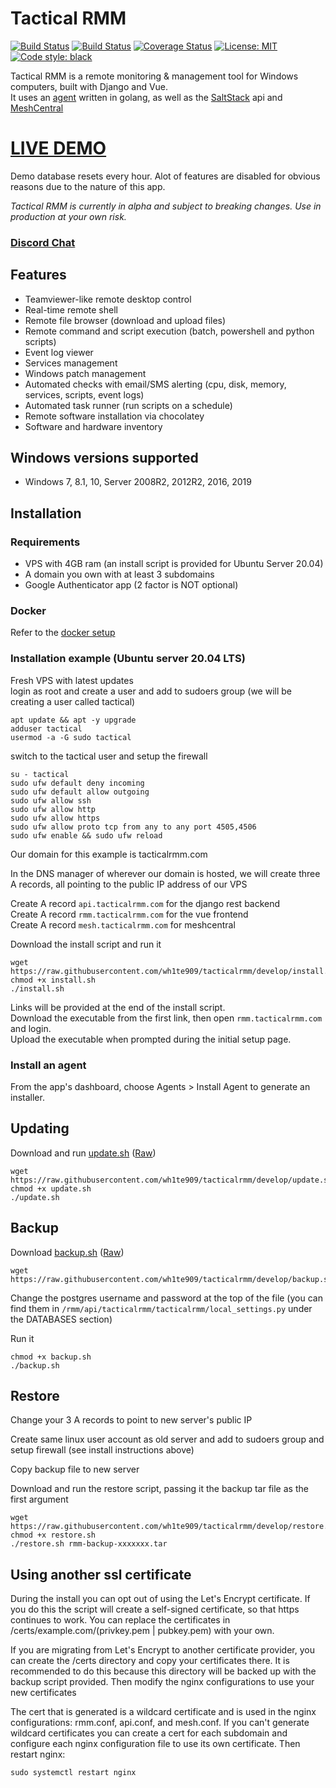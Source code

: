 # Tactical RMM

[![Build Status](https://travis-ci.com/wh1te909/tacticalrmm.svg?branch=develop)](https://travis-ci.com/wh1te909/tacticalrmm)
[![Build Status](https://dev.azure.com/dcparsi/Tactical%20RMM/_apis/build/status/wh1te909.tacticalrmm?branchName=develop)](https://dev.azure.com/dcparsi/Tactical%20RMM/_build/latest?definitionId=4&branchName=develop)
[![Coverage Status](https://coveralls.io/repos/github/wh1te909/tacticalrmm/badge.png?branch=develop&kill_cache=1)](https://coveralls.io/github/wh1te909/tacticalrmm?branch=develop)
[![License: MIT](https://img.shields.io/badge/License-MIT-blue.svg)](https://opensource.org/licenses/MIT)
[![Code style: black](https://img.shields.io/badge/code%20style-black-000000.svg)](https://github.com/python/black)

Tactical RMM is a remote monitoring & management tool for Windows computers, built with Django and Vue.\
It uses an [agent](https://github.com/wh1te909/rmmagent) written in golang, as well as the [SaltStack](https://github.com/saltstack/salt) api and [MeshCentral](https://github.com/Ylianst/MeshCentral)

# [LIVE DEMO](https://rmm.xlawgaming.com/)
Demo database resets every hour. Alot of features are disabled for obvious reasons due to the nature of this app.

*Tactical RMM is currently in alpha and subject to breaking changes. Use in production at your own risk.*

### [Discord Chat](https://discord.gg/upGTkWp)

## Features

- Teamviewer-like remote desktop control
- Real-time remote shell
- Remote file browser (download and upload files)
- Remote command and script execution (batch, powershell and python scripts)
- Event log viewer
- Services management
- Windows patch management
- Automated checks with email/SMS alerting (cpu, disk, memory, services, scripts, event logs)
- Automated task runner (run scripts on a schedule)
- Remote software installation via chocolatey
- Software and hardware inventory

## Windows versions supported

- Windows 7, 8.1, 10, Server 2008R2, 2012R2, 2016, 2019

## Installation

### Requirements
- VPS with 4GB ram (an install script is provided for Ubuntu Server 20.04)
- A domain you own with at least 3 subdomains
- Google Authenticator app (2 factor is NOT optional)

### Docker
Refer to the [docker setup](docker/readme.md)


### Installation example (Ubuntu server 20.04 LTS)

Fresh VPS with latest updates\
login as root and create a user and add to sudoers group (we will be creating a user called tactical)
```
apt update && apt -y upgrade
adduser tactical
usermod -a -G sudo tactical
```

switch to the tactical user and setup the firewall
```
su - tactical
sudo ufw default deny incoming
sudo ufw default allow outgoing
sudo ufw allow ssh
sudo ufw allow http
sudo ufw allow https
sudo ufw allow proto tcp from any to any port 4505,4506
sudo ufw enable && sudo ufw reload
```

Our domain for this example is tacticalrmm.com

In the DNS manager of wherever our domain is hosted, we will create three A records, all pointing to the public IP address of our VPS

Create A record ```api.tacticalrmm.com``` for the django rest backend\
Create A record ```rmm.tacticalrmm.com``` for the vue frontend\
Create A record ```mesh.tacticalrmm.com``` for meshcentral

Download the install script and run it

```
wget https://raw.githubusercontent.com/wh1te909/tacticalrmm/develop/install.sh
chmod +x install.sh
./install.sh
```

 Links will be provided at the end of the install script.\
 Download the executable from the first link, then open ```rmm.tacticalrmm.com``` and login.\
 Upload the executable when prompted during the initial setup page.


### Install an agent
From the app's dashboard, choose Agents > Install Agent to generate an installer.

## Updating
Download and run [update.sh](./update.sh) ([Raw](https://raw.githubusercontent.com/wh1te909/tacticalrmm/develop/update.sh))
```
wget https://raw.githubusercontent.com/wh1te909/tacticalrmm/develop/update.sh
chmod +x update.sh
./update.sh
```

## Backup
Download [backup.sh](./backup.sh) ([Raw](https://raw.githubusercontent.com/wh1te909/tacticalrmm/develop/backup.sh))
```
wget https://raw.githubusercontent.com/wh1te909/tacticalrmm/develop/backup.sh
```
Change the postgres username and password at the top of the file (you can find them in `/rmm/api/tacticalrmm/tacticalrmm/local_settings.py` under the DATABASES section)

Run it
```
chmod +x backup.sh
./backup.sh
```

## Restore
Change your 3 A records to point to new server's public IP

Create same linux user account as old server and add to sudoers group and setup firewall (see install instructions above)

Copy backup file to new server

Download and run the restore script, passing it the backup tar file as the first argument
```
wget https://raw.githubusercontent.com/wh1te909/tacticalrmm/develop/restore.sh
chmod +x restore.sh
./restore.sh rmm-backup-xxxxxxx.tar
```

## Using another ssl certificate
During the install you can opt out of using the Let's Encrypt certificate. If you do this the script will create a self-signed certificate, so that https continues to work. You can replace the certificates in /certs/example.com/(privkey.pem | pubkey.pem) with your own. 

If you are migrating from Let's Encrypt to another certificate provider, you can create the /certs directory and copy your certificates there. It is recommended to do this because this directory will be backed up with the backup script provided. Then modify the nginx configurations to use your new certificates

The cert that is generated is a wildcard certificate and is used in the nginx configurations: rmm.conf, api.conf, and mesh.conf. If you can't generate wildcard certificates you can create a cert for each subdomain and configure each nginx configuration file to use its own certificate. Then restart nginx:

```
sudo systemctl restart nginx
```